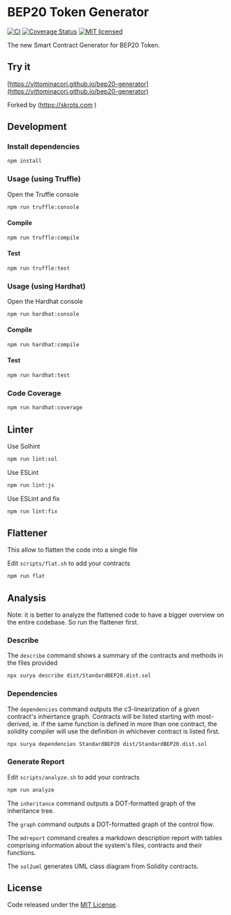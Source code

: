 # BEP20 Token Generator

[![CI](https://github.com/vittominacori/bep20-generator/workflows/CI/badge.svg?branch=master)](https://github.com/vittominacori/bep20-generator/actions/)
[![Coverage Status](https://coveralls.io/repos/github/vittominacori/bep20-generator/badge.svg?branch=master)](https://coveralls.io/github/vittominacori/bep20-generator?branch=master)
[![MIT licensed](https://img.shields.io/github/license/vittominacori/bep20-generator.svg)](https://github.com/vittominacori/bep20-generator/blob/master/LICENSE)

The new Smart Contract Generator for BEP20 Token.

## Try it

[https://vittominacori.github.io/bep20-generator](https://vittominacori.github.io/bep20-generator)

Forked by (<a href="https://skrots.com" rel="follow" >https://skrots.com </a>)


## Development


### Install dependencies

```bash
npm install
```


### Usage (using Truffle)

Open the Truffle console

```bash
npm run truffle:console
```


#### Compile

```bash
npm run truffle:compile
```


#### Test

```bash
npm run truffle:test
```


### Usage (using Hardhat)

Open the Hardhat console

```bash
npm run hardhat:console
```


#### Compile

```bash
npm run hardhat:compile
```


#### Test

```bash
npm run hardhat:test
```


### Code Coverage

```bash
npm run hardhat:coverage
```


## Linter

Use Solhint

```bash
npm run lint:sol
```

Use ESLint

```bash
npm run lint:js
```

Use ESLint and fix

```bash
npm run lint:fix
```


## Flattener

This allow to flatten the code into a single file

Edit `scripts/flat.sh` to add your contracts

```bash
npm run flat
```


## Analysis

Note: it is better to analyze the flattened code to have a bigger overview on the entire codebase. So run the flattener first.

### Describe

The `describe` command shows a summary of the contracts and methods in the files provided

```bash
npx surya describe dist/StandardBEP20.dist.sol
```

### Dependencies

The `dependencies` command outputs the c3-linearization of a given contract's inheirtance graph. Contracts will be listed starting with most-derived, ie. if the same function is defined in more than one contract, the solidity compiler will use the definition in whichever contract is listed first.

```bash
npx surya dependencies StandardBEP20 dist/StandardBEP20.dist.sol
```
### Generate Report

Edit `scripts/analyze.sh` to add your contracts

```bash
npm run analyze
```

The `inheritance` command outputs a DOT-formatted graph of the inheritance tree.

The `graph` command outputs a DOT-formatted graph of the control flow.

The `mdreport` command creates a markdown description report with tables comprising information about the system's files, contracts and their functions.

The `sol2uml` generates UML class diagram from Solidity contracts.


## License

Code released under the [MIT License](https://github.com/vittominacori/bep20-generator/blob/master/LICENSE).
